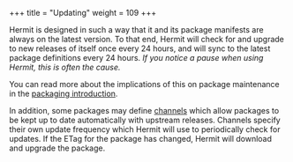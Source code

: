 +++
title = "Updating"
weight = 109
+++

Hermit is designed in such a way that it and its package manifests are
always on the latest version. To that end, Hermit will check for and upgrade
to new releases of itself once every 24 hours, and will sync to the latest
package definitions every 24 hours. _If you notice a pause when using Hermit,
this is often the cause._

You can read more about the implications of this on package maintenance
in the [packaging introduction](../../packaging/introduction#update-policy).

In addition, some packages may define [channels](../../packaging/schema/channel)
which allow packages to be kept up to date automatically with upstream releases.
Channels specify their own update frequency which Hermit will use to periodically
check for updates. If the ETag for the package has changed, Hermit will download
and upgrade the package.